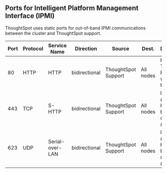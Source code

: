 ## Ports for Intelligent Platform Management Interface (IPMI)

ThoughtSpot uses static ports for out-of-band IPMI communications between the cluster and ThoughtSpot support.

|Port|Protocol|Service Name|Direction|Source|Dest.|Description|
|----|--------|------------|---------|------|-----|-----------|
|80|HTTP|HTTP|bidirectional|ThoughtSpot Support|All nodes|Hypertext Transfer Protocol for website traffic.|
|443|TCP|S-HTTP|bidirectional|ThoughtSpot Support|All nodes|IPMI GUI and for HTML5-based IPMI console access.|
|623|UDP|Serial-over-LAN|bidirectional|ThoughtSpot Support|All nodes|IPMI GUI and for HTML5-based IPMI console access.|

